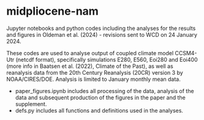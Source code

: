 # midpliocene-nam
Jupyter notebooks and python codes including the analyses for the results and figures in Oldeman et al. (2024) - revisions sent to WCD on 24 January 2024.

These codes are used to analyse output of coupled climate model CCSM4-Utr (netcdf format), specifically simulations E280, E560, Eoi280 and Eoi400 (more info in Baatsen et al. (2022), Climate of the Past), as well as reanalysis data from the 20th Century Reanalysis (20CR) version 3 by NOAA/CIRES/DOE. Analysis is limited to January monthly mean data. 

- paper_figures.ipynb includes all processing of the data, analysis of the data and subsequent production of the figures in the paper and the supplement.
- defs.py includes all functions and definitions used in the analyses.
